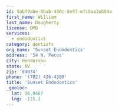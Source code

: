 ```yaml
---
id: 9abf9abe-0bab-430c-8e97-efc8aa3ab04a
first_name: William
last_name: Dougherty
license: DMD
services:
  - endodontist
category: dentists
org_name: 'Sunset Endodontics'
address: '54 N. Pecos'
city: Henderson
state: NV
zip: '89074'
phone: '(702) 436-4300'
title: 'Sunset Endodontics'
_geoloc:
  lat: 36.0407
  lng: -115.1
---
```

